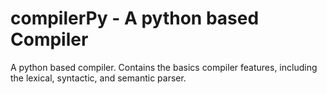# compilerPy - A python based Compiler
A python based compiler. Contains the basics compiler features, including the lexical, syntactic, and semantic parser.
